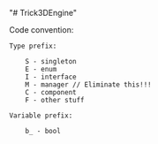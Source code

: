 "# Trick3DEngine" 

Code convention:

	Type prefix:

		S - singleton
		E - enum
		I - interface
		M - manager // Eliminate this!!!
		C - component
		F - other stuff

	Variable prefix:

		b_ - bool
